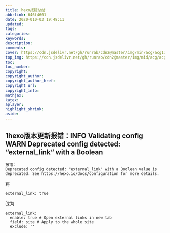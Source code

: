 ```yaml
---
title: hexo报错总结
abbrlink: 646f4601
date: 2020-010-03 19:48:11
updated:
tags:
categories:
keywords:
description:
comments:
cover: https://cdn.jsdelivr.net/gh/runrab/cdn2@master/img/min/acg/acg130.jpeg
top_img: https://cdn.jsdelivr.net/gh/runrab/cdn2@master/img/mid/acg/acg130.jpeg
toc:
toc_number:
copyright:
copyright_author:
copyright_author_href:
copyright_url:
copyright_info:
mathjax:
katex:
aplayer:
highlight_shrink:
aside:
---
```


## 1hexo版本更新报错：INFO Validating config WARN Deprecated config detected: “external_link“ with a Boolean

```
报错：
Deprecated config detected: "external_link" with a Boolean value is deprecated. See https://hexo.io/docs/configuration for more details.
```

将

```
external_link: true
```

改为

```
external_link:
  enable: true # Open external links in new tab
  field: site # Apply to the whole site
  exclude: ''
```

